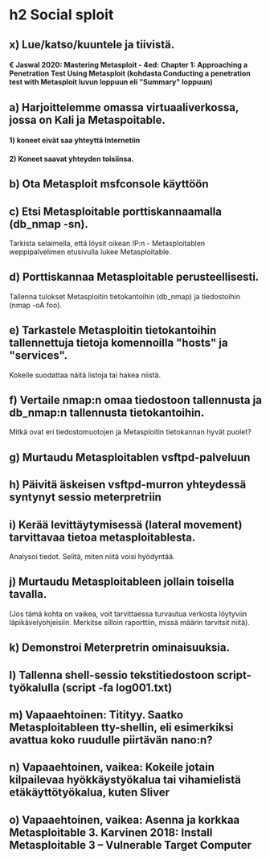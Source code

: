 # h2 Social sploit

## x) Lue/katso/kuuntele ja tiivistä. 

#### € Jaswal 2020: Mastering Metasploit - 4ed: Chapter 1: Approaching a Penetration Test Using Metasploit (kohdasta Conducting a penetration test with Metasploit luvun loppuun eli "Summary" loppuun)

## a) Harjoittelemme omassa virtuaaliverkossa, jossa on Kali ja Metaspoitable. 

#### 1) koneet eivät saa yhteyttä Internetiin 

#### 2) Koneet saavat yhteyden toisiinsa. 

## b) Ota Metasploit msfconsole käyttöön

## c) Etsi Metasploitable porttiskannaamalla (db_nmap -sn). 

Tarkista selaimella, että löysit oikean IP:n - Metasploitablen weppipalvelimen etusivulla lukee Metasploitable.

## d) Porttiskannaa Metasploitable perusteellisesti. 

Tallenna tulokset Metasploitin tietokantoihin (db_nmap) ja tiedostoihin (nmap -oA foo).

## e) Tarkastele Metasploitin tietokantoihin tallennettuja tietoja komennoilla "hosts" ja "services". 

Kokeile suodattaa näitä listoja tai hakea niistä.

## f) Vertaile nmap:n omaa tiedostoon tallennusta ja db_nmap:n tallennusta tietokantoihin. 

Mitkä ovat eri tiedostomuotojen ja Metasploitin tietokannan hyvät puolet?

## g) Murtaudu Metasploitablen vsftpd-palveluun

## h) Päivitä äskeisen vsftpd-murron yhteydessä syntynyt sessio meterpretriin

## i) Kerää levittäytymisessä (lateral movement) tarvittavaa tietoa metasploitablesta. 

Analysoi tiedot. Selitä, miten niitä voisi hyödyntää.

## j) Murtaudu Metasploitableen jollain toisella tavalla. 

(Jos tämä kohta on vaikea, voit tarvittaessa turvautua verkosta löytyviin läpikävelyohjeisiin. Merkitse silloin raporttiin, missä määrin tarvitsit niitä).

## k) Demonstroi Meterpretrin ominaisuuksia.

## l) Tallenna shell-sessio tekstitiedostoon script-työkalulla (script -fa log001.txt)

## m) Vapaaehtoinen: Titityy. Saatko Metasploitableen tty-shellin, eli esimerkiksi avattua koko ruudulle piirtävän nano:n?

## n) Vapaaehtoinen, vaikea: Kokeile jotain kilpailevaa hyökkäystyökalua tai vihamielistä etäkäyttötyökalua, kuten Sliver

## o) Vapaaehtoinen, vaikea: Asenna ja korkkaa Metasploitable 3. Karvinen 2018: Install Metasploitable 3 – Vulnerable Target Computer
